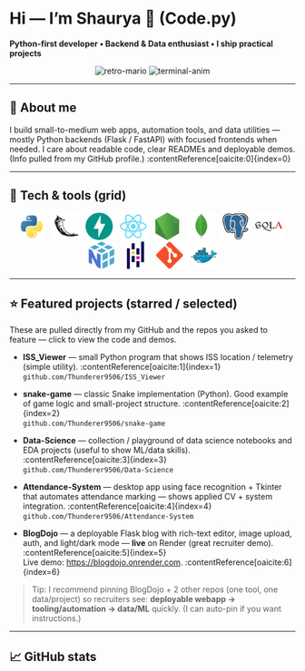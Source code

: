 # Hi — I’m Shaurya 👋 (Code.py)  
**Python-first developer • Backend & Data enthusiast • I ship practical projects**

<!-- HERO — 2 options: use either A (Mario) or B (Terminal) — keep both for preview, pick one later -->
<p align="center">
  <!-- Option A: Retro / Mario GIF (fun) -->
  <img src="https://media.giphy.com/media/3oEjI6SIIHBdRxXI40/giphy.gif" alt="retro-mario" width="520" />
  <!-- Option B: Hacker / terminal GIF (coder vibe) -->
  <img src="https://media.giphy.com/media/l0MYGb1LuZ3n7dRnO/giphy.gif" alt="terminal-anim" width="520" />
</p>

---

## 🔭 About me
I build small-to-medium web apps, automation tools, and data utilities — mostly Python backends (Flask / FastAPI) with focused frontends when needed. I care about readable code, clear READMEs and deployable demos.  
(Info pulled from my GitHub profile.) :contentReference[oaicite:0]{index=0}

---

## 🧰 Tech & tools (grid)
<p align="center">
  <img alt="Python" src="https://raw.githubusercontent.com/devicons/devicon/master/icons/python/python-original.svg" width="48" />&nbsp;&nbsp;
  <img alt="Flask" src="https://raw.githubusercontent.com/devicons/devicon/master/icons/flask/flask-original.svg" width="48" />&nbsp;&nbsp;
  <img alt="FastAPI" src="https://raw.githubusercontent.com/devicons/devicon/master/icons/fastapi/fastapi-original.svg" width="48" />&nbsp;&nbsp;
  <img alt="React" src="https://raw.githubusercontent.com/devicons/devicon/master/icons/react/react-original.svg" width="48" />&nbsp;&nbsp;
  <img alt="Node.js" src="https://raw.githubusercontent.com/devicons/devicon/master/icons/nodejs/nodejs-original.svg" width="48" />&nbsp;&nbsp;
  <img alt="MongoDB" src="https://raw.githubusercontent.com/devicons/devicon/master/icons/mongodb/mongodb-original.svg" width="48" />&nbsp;&nbsp;
  <img alt="PostgreSQL" src="https://raw.githubusercontent.com/devicons/devicon/master/icons/postgresql/postgresql-original.svg" width="48" />&nbsp;&nbsp;
  <img alt="SQLAlchemy" src="https://raw.githubusercontent.com/devicons/devicon/master/icons/sqlalchemy/sqlalchemy-original.svg" width="48" />&nbsp;&nbsp;
  <img alt="NumPy" src="https://raw.githubusercontent.com/devicons/devicon/master/icons/numpy/numpy-original.svg" width="48" />&nbsp;&nbsp;
  <img alt="pandas" src="https://raw.githubusercontent.com/devicons/devicon/master/icons/pandas/pandas-original.svg" width="48" />&nbsp;&nbsp;
  <img alt="Git" src="https://raw.githubusercontent.com/devicons/devicon/master/icons/git/git-original.svg" width="48" />&nbsp;&nbsp;
  <img alt="Docker" src="https://raw.githubusercontent.com/devicons/devicon/master/icons/docker/docker-original.svg" width="48" />
</p>

---

## ⭐ Featured projects (starred / selected)
These are pulled directly from my GitHub and the repos you asked to feature — click to view the code and demos.

- **ISS_Viewer** — small Python program that shows ISS location / telemetry (simple utility). :contentReference[oaicite:1]{index=1}  
  `github.com/Thunderer9506/ISS_Viewer`

- **snake-game** — classic Snake implementation (Python). Good example of game logic and small-project structure. :contentReference[oaicite:2]{index=2}  
  `github.com/Thunderer9506/snake-game`

- **Data-Science** — collection / playground of data science notebooks and EDA projects (useful to show ML/data skills). :contentReference[oaicite:3]{index=3}  
  `github.com/Thunderer9506/Data-Science`

- **Attendance-System** — desktop app using face recognition + Tkinter that automates attendance marking — shows applied CV + system integration. :contentReference[oaicite:4]{index=4}  
  `github.com/Thunderer9506/Attendance-System`

- **BlogDojo** — a deployable Flask blog with rich-text editor, image upload, auth, and light/dark mode — **live** on Render (great recruiter demo). :contentReference[oaicite:5]{index=5}  
  Live demo: https://blogdojo.onrender.com. :contentReference[oaicite:6]{index=6}

> Tip: I recommend pinning BlogDojo + 2 other repos (one tool, one data/project) so recruiters see: **deployable webapp → tooling/automation → data/ML** quickly. (I can auto-pin if you want instructions.)

---

## 📈 GitHub stats
<p align="center">
  <!-- GitHub readme stats card -->
  <img alt="Shaurya's GitHub stats" src="https://github-readme-stats.vercel.app/api?username=Thunderer9506&show_ico_
